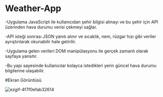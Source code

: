 # Weather-App

-Uygulama JavaScript ile  kullanıcıdan şehir bilgisi almayı ve bu şehir için API üzerinden hava durumu verisi çekmeyi sağlar.

-API isteği sonrası JSON yanıtı alınır ve sıcaklık, nem, rüzgar hızı gibi veriler ayrıştırılarak okunabilir hale getirilir.

-Uygulama gelen verileri DOM manipülasyonu ile gerçek zamanlı olarak sayfaya yansıtır.

-Bu yapı sayesinde kullanıcılar kolayca istedikleri yerin güncel hava durumu bilgilerine ulaşabilir.

#Ekran Görüntüsü

![ezgif-4f7f0efab32614](https://github.com/user-attachments/assets/3eedc875-005f-466c-9878-27f31f553839)

